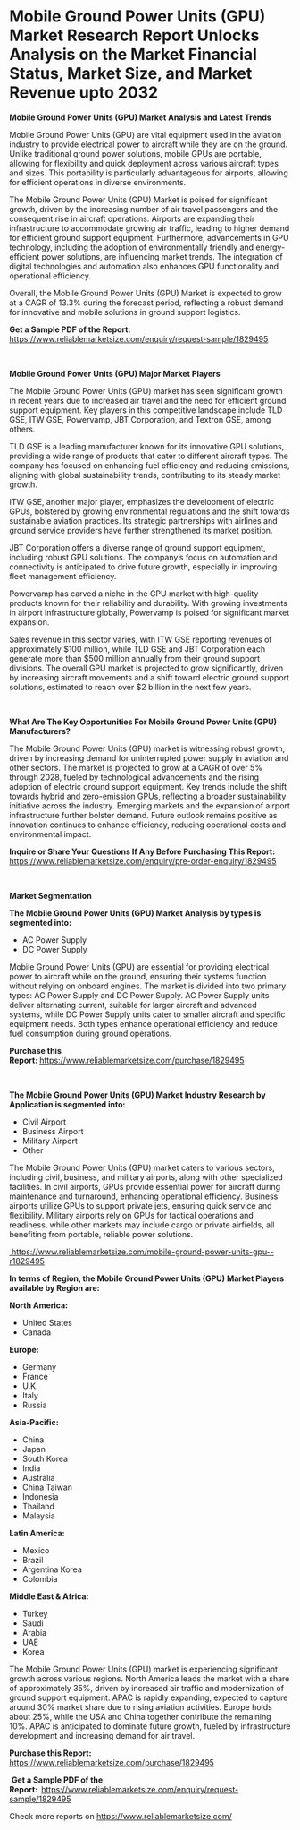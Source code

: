 <p><h1>Mobile Ground Power Units (GPU) Market Research Report Unlocks Analysis on the Market Financial Status, Market Size, and Market Revenue upto 2032</h1></p><p><strong>Mobile Ground Power Units (GPU) Market Analysis and Latest Trends</strong></p>
<p><p>Mobile Ground Power Units (GPU) are vital equipment used in the aviation industry to provide electrical power to aircraft while they are on the ground. Unlike traditional ground power solutions, mobile GPUs are portable, allowing for flexibility and quick deployment across various aircraft types and sizes. This portability is particularly advantageous for airports, allowing for efficient operations in diverse environments.</p><p>The Mobile Ground Power Units (GPU) Market is poised for significant growth, driven by the increasing number of air travel passengers and the consequent rise in aircraft operations. Airports are expanding their infrastructure to accommodate growing air traffic, leading to higher demand for efficient ground support equipment. Furthermore, advancements in GPU technology, including the adoption of environmentally friendly and energy-efficient power solutions, are influencing market trends. The integration of digital technologies and automation also enhances GPU functionality and operational efficiency.</p><p>Overall, the Mobile Ground Power Units (GPU) Market is expected to grow at a CAGR of 13.3% during the forecast period, reflecting a robust demand for innovative and mobile solutions in ground support logistics.</p></p>
<p><strong>Get a Sample PDF of the Report:&nbsp;</strong> <a href="https://www.reliablemarketsize.com/enquiry/request-sample/1829495?utm_campaign=2485&utm_medium=2&utm_source=Github&utm_content=ia&utm_term=14022025&utm_id=mobile-ground-power-units-gpu">https://www.reliablemarketsize.com/enquiry/request-sample/1829495</a></p>
<p>&nbsp;</p>
<p><strong>Mobile Ground Power Units (GPU) Major Market Players</strong></p>
<p><p>The Mobile Ground Power Units (GPU) market has seen significant growth in recent years due to increased air travel and the need for efficient ground support equipment. Key players in this competitive landscape include TLD GSE, ITW GSE, Powervamp, JBT Corporation, and Textron GSE, among others.</p><p>TLD GSE is a leading manufacturer known for its innovative GPU solutions, providing a wide range of products that cater to different aircraft types. The company has focused on enhancing fuel efficiency and reducing emissions, aligning with global sustainability trends, contributing to its steady market growth.</p><p>ITW GSE, another major player, emphasizes the development of electric GPUs, bolstered by growing environmental regulations and the shift towards sustainable aviation practices. Its strategic partnerships with airlines and ground service providers have further strengthened its market position.</p><p>JBT Corporation offers a diverse range of ground support equipment, including robust GPU solutions. The company’s focus on automation and connectivity is anticipated to drive future growth, especially in improving fleet management efficiency.</p><p>Powervamp has carved a niche in the GPU market with high-quality products known for their reliability and durability. With growing investments in airport infrastructure globally, Powervamp is poised for significant market expansion.</p><p>Sales revenue in this sector varies, with ITW GSE reporting revenues of approximately $100 million, while TLD GSE and JBT Corporation each generate more than $500 million annually from their ground support divisions. The overall GPU market is projected to grow significantly, driven by increasing aircraft movements and a shift toward electric ground support solutions, estimated to reach over $2 billion in the next few years.</p></p>
<p>&nbsp;</p>
<p><strong>What Are The Key Opportunities For Mobile Ground Power Units (GPU) Manufacturers?</strong></p>
<p><p>The Mobile Ground Power Units (GPU) market is witnessing robust growth, driven by increasing demand for uninterrupted power supply in aviation and other sectors. The market is projected to grow at a CAGR of over 5% through 2028, fueled by technological advancements and the rising adoption of electric ground support equipment. Key trends include the shift towards hybrid and zero-emission GPUs, reflecting a broader sustainability initiative across the industry. Emerging markets and the expansion of airport infrastructure further bolster demand. Future outlook remains positive as innovation continues to enhance efficiency, reducing operational costs and environmental impact.</p></p>
<p><strong>Inquire or Share Your Questions If Any Before Purchasing This Report:</strong> <a href="https://www.reliablemarketsize.com/enquiry/pre-order-enquiry/1829495?utm_campaign=2485&utm_medium=2&utm_source=Github&utm_content=ia&utm_term=14022025&utm_id=mobile-ground-power-units-gpu">https://www.reliablemarketsize.com/enquiry/pre-order-enquiry/1829495</a></p>
<p>&nbsp;</p>
<p><strong>Market Segmentation</strong></p>
<p><strong>The Mobile Ground Power Units (GPU) Market Analysis by types is segmented into:</strong></p>
<p><ul><li>AC Power Supply</li><li>DC Power Supply</li></ul></p>
<p><p>Mobile Ground Power Units (GPU) are essential for providing electrical power to aircraft while on the ground, ensuring their systems function without relying on onboard engines. The market is divided into two primary types: AC Power Supply and DC Power Supply. AC Power Supply units deliver alternating current, suitable for larger aircraft and advanced systems, while DC Power Supply units cater to smaller aircraft and specific equipment needs. Both types enhance operational efficiency and reduce fuel consumption during ground operations.</p></p>
<p><strong>Purchase this Report:&nbsp;</strong><a href="https://www.reliablemarketsize.com/purchase/1829495?utm_campaign=2485&utm_medium=2&utm_source=Github&utm_content=ia&utm_term=14022025&utm_id=mobile-ground-power-units-gpu">https://www.reliablemarketsize.com/purchase/1829495</a></p>
<p>&nbsp;</p>
<p><strong>The Mobile Ground Power Units (GPU) Market Industry Research by Application is segmented into:</strong></p>
<p><ul><li>Civil Airport</li><li>Business Airport</li><li>Military Airport</li><li>Other</li></ul></p>
<p><p>The Mobile Ground Power Units (GPU) market caters to various sectors, including civil, business, and military airports, along with other specialized facilities. In civil airports, GPUs provide essential power for aircraft during maintenance and turnaround, enhancing operational efficiency. Business airports utilize GPUs to support private jets, ensuring quick service and flexibility. Military airports rely on GPUs for tactical operations and readiness, while other markets may include cargo or private airfields, all benefiting from portable, reliable power solutions.</p></p>
<p><a href="https://www.reliablemarketsize.com/mobile-ground-power-units-gpu--r1829495?utm_campaign=2485&utm_medium=2&utm_source=Github&utm_content=ia&utm_term=14022025&utm_id=mobile-ground-power-units-gpu">&nbsp;https://www.reliablemarketsize.com/mobile-ground-power-units-gpu--r1829495</a></p>
<p><strong>In terms of Region, the Mobile Ground Power Units (GPU) Market Players available by Region are:</strong></p>
<p>
    <p> <strong> North America: </strong>
        <ul>
            <li>United States</li>
            <li>Canada</li>
        </ul>
        </p> 
    <p> <strong> Europe: </strong>
        <ul>
            <li>Germany</li>
            <li>France</li>
            <li>U.K.</li>
            <li>Italy</li>
            <li>Russia</li>
        </ul>
        </p> 
    <p> <strong> Asia-Pacific: </strong>
        <ul>
            <li>China</li>
            <li>Japan</li>
            <li>South Korea</li>
            <li>India</li>
            <li>Australia</li>
            <li>China Taiwan</li>
            <li>Indonesia</li>
            <li>Thailand</li>
            <li>Malaysia</li>
        </ul>
        </p> 
    <p> <strong> Latin America: </strong>
        <ul>
            <li>Mexico</li>
            <li>Brazil</li>
            <li>Argentina Korea</li>
            <li>Colombia</li>
        </ul>
        </p> 
    <p> <strong> Middle East & Africa: </strong>
        <ul>
            <li>Turkey</li>
            <li>Saudi</li>
            <li>Arabia</li>
            <li>UAE</li>
            <li>Korea</li>
        </ul>
    </p>
    </p>
<p><p>The Mobile Ground Power Units (GPU) market is experiencing significant growth across various regions. North America leads the market with a share of approximately 35%, driven by increased air traffic and modernization of ground support equipment. APAC is rapidly expanding, expected to capture around 30% market share due to rising aviation activities. Europe holds about 25%, while the USA and China together contribute the remaining 10%. APAC is anticipated to dominate future growth, fueled by infrastructure development and increasing demand for air travel.</p></p>
<p><strong>Purchase this Report: </strong><a href="https://www.reliablemarketsize.com/purchase/1829495?utm_campaign=2485&utm_medium=2&utm_source=Github&utm_content=ia&utm_term=14022025&utm_id=mobile-ground-power-units-gpu">https://www.reliablemarketsize.com/purchase/1829495</a></p>
<p>&nbsp;<strong>Get a Sample PDF of the Report:&nbsp;&nbsp;</strong><a href="https://www.reliablemarketsize.com/enquiry/request-sample/1829495?utm_campaign=2485&utm_medium=2&utm_source=Github&utm_content=ia&utm_term=14022025&utm_id=mobile-ground-power-units-gpu">https://www.reliablemarketsize.com/enquiry/request-sample/1829495</a></p>
<p><strong></strong></p>
<p>Check more reports on <a href="https://www.reliablemarketsize.com/?utm_campaign=2485&utm_medium=2&utm_source=Github&utm_content=ia&utm_term=14022025&utm_id=mobile-ground-power-units-gpu">https://www.reliablemarketsize.com/</a></p>
